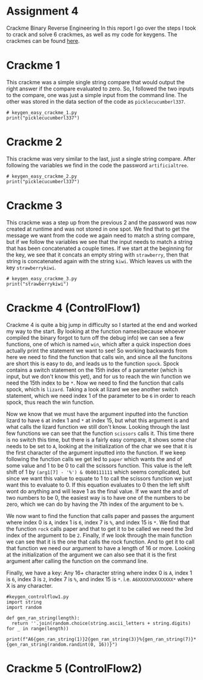 # Assignment 4
Crackme Binary Reverse Engineering
In this report I go over the steps I took to crack and solve 6 crackmes, as well as my code for keygens. The crackmes can be found [here](https://github.com/tolvumadur/Reverse-Engineering-Class/blob/main/Spring24/Assignments/Assignment4.md).

# Crackme 1
This crackme was a simple single string compare that would output the right answer if the compare evaluated to zero. So, I followed the two inputs to the compare, one was just a simple input from the command line. The other was stored in the data section of the code as `picklecucumberl337`.
~~~
# keygen_easy_crackme_1.py
print("picklecucumberl337")
~~~

# Crackme 2
This crackme was very similar to the last, just a single string compare. After following the variables we find in the code the password `artificialtree`.
~~~
# keygen_easy_crackme_2.py
print("picklecucumberl337")
~~~

# Crackme 3
This crackme was a step up from the previous 2 and the password was now created at runtime and was not stored in one spot. We find that to get the message we want from the code we again need to match a string compare, but if we follow the variables we see that the input needs to match a string that has been concatenated a couple times. If we start at the beginning for the key, we see that it concats an empty string with `strawberry`, then that string is concatenated again with the string `kiwi`. Which leaves us with the key `strawberrykiwi`.
~~~
# keygen_easy_crackme_3.py
print("strawberrykiwi")
~~~

# Crackme 4 (ControlFlow1)
Crackme 4 is quite a big jump in difficulty so I started at the end and worked my way to the start. By looking at the function names(because whoever compiled the binary forgot to turn off the debug info) we can see a few functions, one of which is named `win`, which after a quick inspection does actually print the statement we want to see! So working backwards from here we need to find the function that calls win, and since all the funcitons are short this is easy to do, and leads us to the function `spock`. Spock contains a switch statement on the 15th index of a parameter (which is input, but we don't know this yet), and for us to reach the win function we need the 15th index to be `*`. Now we need to find the function that calls spock, which is `lizard`. Taking a look at lizard we see another switch statement, which we need index 1 of the parameter to be `6` in order to reach spock, thus reach the win function. 

Now we know that we must have the argument inputted into the function lizard to have `6` at index 1 and `*` at index 15, but what this argument is and what calls the lizard function we still don't know. Looking through the last few functions we can see that the function `scissors` calls it. This time there is no switch this time, but there is a fairly easy compare, it shows some char needs to be set to `A`, looking at the initialization of the char we see that it is the first character of the argument inputted into the function. If we keep following the function calls we get led to `paper` which wants the and of some value and 1 to be 0 to call the scissors function. This value is the left shift of 1 by `(arg1[7] - '%') & 0b00111111` which seems complicated, but since we want this value to equate to 1 to call the scissors function we just want this to evaluate to 0. If this equation evaluates to 0 then the left shift wont do anything and will leave 1 as the final value. If we want the and of two numbers to be 0, the easiest way is to have one of the numbers to be zero, which we can do by having the 7th index of the argument to be `%`. 

We now want to find the function that calls paper and passes the argument where index 0 is `A`, index 1 is `6`, index 7 is `%`, and index 15 is `*`. We find that the function `rock` calls paper and that to get it to be called we need the 3rd index of the argument to be `2`. Finally, if we look through the main function we can see that it is the one that calls the rock function. And to get it to call that function we need our argument to have a length of 16 or more. Looking at the initialization of the argument we can also see that it is the first argument after calling the function on the command line. 

Finally, we have a key: 
Any 16+ character string where index 0 is `A`, index 1 is `6`, index 3 is `2`, index 7 is `%`, and index 15 is `*`. i.e. `A6XXXXX%XXXXXXX*` where X is any character.

~~~
#keygen_controlflow1.py
import string
import random

def gen_ran_string(length):
  return ''.join(random.choice(string.ascii_letters + string.digits) for _ in range(length))

print(f"A6{gen_ran_string(1)}2{gen_ran_string(3)}%{gen_ran_string(7)}*{gen_ran_string(random.randint(0, 16))}")
~~~

# Crackme 5 (ControlFlow2)


